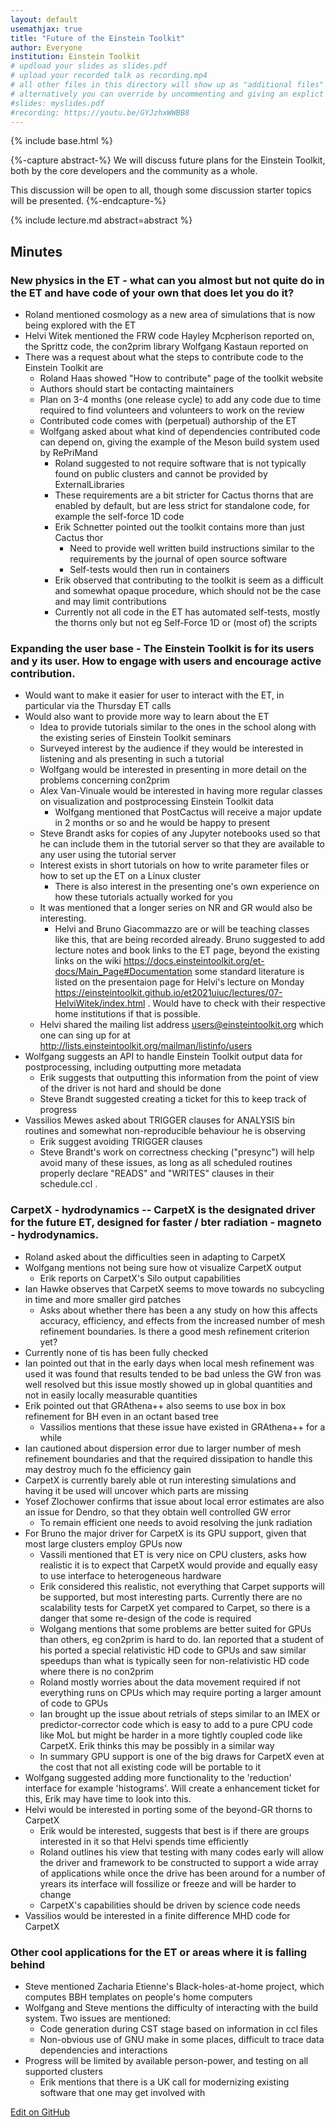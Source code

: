```yaml
---
layout: default
usemathjax: true
title: "Future of the Einstein Toolkit"
author: Everyone
institution: Einstein Toolkit
# updload your slides as slides.pdf
# upload your recorded talk as recording.mp4
# all other files in this directory will show up as "additional files"
# alternatively you can override by uncommenting and giving an explict URL:
#slides: myslides.pdf
#recording: https://youtu.be/GYJzhxWWBB8
---
```

{% include base.html %}

{%-capture abstract-%}
We will discuss future plans for the Einstein Toolkit, both by the core developers and the community as a whole.

This discussion will be open to all, though some discussion starter topics will be presented.
{%-endcapture-%}

<div class="col-xs-12" markdown="1">
{% include lecture.md abstract=abstract %}

## Minutes

### New physics in the ET - what can you almost but not quite do in the ET and have code of your own that does let you do it?
* Roland mentioned cosmology as a new area of simulations that is now being explored with the ET
* Helvi Witek mentioned the FRW code Hayley Mcpherison reported on, the Sprittz code, the con2prim library Wolfgang Kastaun reported on
* There was a request about what the steps to contribute code to the Einstein Toolkit are
  * Roland Haas showed "How to contribute" page of the toolkit website
  * Authors should start be contacting maintainers
  * Plan on 3-4 months (one release cycle) to add any code due to time required to find volunteers and volunteers to work on the review
  * Contributed code comes with (perpetual) authorship of the ET
  * Wolfgang asked about what kind of dependencies contributed code can depend on, giving the example of the Meson build system used by RePriMand
    * Roland suggested to not require software that is not typically found on public clusters and cannot be provided by ExternalLibraries
    * These requirements are a bit stricter for Cactus thorns that are enabled by default, but are less strict for standalone code, for example the self-force 1D code
    * Erik Schnetter pointed out the toolkit contains more than just Cactus thor
      * Need to provide well written build instructions similar to the requirements by the journal of open source software
      * Self-tests would then run in containers
    * Erik observed that contributing to the toolkit is seem as a difficult and somewhat opaque procedure, which should not be the case and may limit contributions
    * Currently not all code in the ET has automated self-tests, mostly the thorns only but not eg Self-Force 1D or (most of) the scripts

### Expanding the user base - The Einstein Toolkit is for its users and y its user. How to engage with users and encourage active contribution.
* Would want to make it easier for user to interact with the ET, in particular via the  Thursday ET calls
* Would also want to provide more way to learn about the ET
  * Idea to provide tutorials similar to the ones in the school along with the existing series of Einstein Toolkit seminars
  * Surveyed interest by the audience if they would be interested in listening and als presenting in such a tutorial
  * Wolfgang would be interested in presenting in more detail on the problems concerning con2prim
  * Alex Van-Vinuale would be interested in having more regular classes on visualization and postprocessing Einstein Toolkit data
    * Wolfgang mentioned that PostCactus will receive a major update in 2 months or so and he would be happy to present
  * Steve Brandt asks for copies of any Jupyter notebooks used so that he can include them in the tutorial server so that they are available to any user using the tutorial server
  * Interest exists in short tutorials on how to write parameter files or how to set up the ET on a Linux cluster
    * There is also interest in the presenting one's own experience on how these tutorials actually worked for you
  * It was mentioned that a longer series on NR and GR would also be interesting.
    * Helvi and Bruno Giacommazzo are or will be teaching classes like this, that are being recorded already. Bruno suggested to add lecture notes and book links to the ET page, beyond the existing links on the wiki https://docs.einsteintoolkit.org/et-docs/Main_Page#Documentation some standard literature is listed on the presentaion page for Helvi's lecture on Monday https://einsteintoolkit.github.io/et2021uiuc/lectures/07-HelviWitek/index.html . Would have to check with their respective home institutions if that is possible.
  * Helvi shared the mailing list address users@einsteintoolkit.org which one can sing up for at http://lists.einsteintoolkit.org/mailman/listinfo/users 
* Wolfgang suggests an API to handle Einstein Toolkit output data for postprocessing, including outputting more metadata
  * Erik suggests that outputting this information from the point of view of the driver is not hard and should be done
  * Steve Brandt suggested creating a ticket for this to keep track of progress
* Vassilios Mewes asked about TRIGGER clauses for ANALYSIS bin routines and somewhat non-reproducible behaviour he is observing
  * Erik suggest avoiding TRIGGER clauses
  * Steve Brandt's work on correctness checking ("presync") will help avoid many of these issues, as long as all scheduled routines properly declare "READS" and "WRITES" clauses in their schedule.ccl .

### CarpetX - hydrodynamics -- CarpetX is the designated driver for the future ET, designed for faster / bter radiation - magneto - hydrodynamics.
* Roland asked about the difficulties seen in adapting to CarpetX
* Wolfgang mentions not being sure how ot visualize CarpetX output
  * Erik reports on CarpetX's Silo output capabilities
* Ian Hawke observes that CarpetX seems to move towards no subcycling in time and more smaller gird patches
    * Asks about whether there has been a any study on how this affects accuracy, efficiency, and effects from the increased number of mesh refinement boundaries. Is there a good mesh refinement criterion yet?
* Currently none of tis has been fully checked
* Ian pointed out that in the early days when local mesh refinement was used it was found that results tended to be bad unless the GW fron was well resolved but this issue mostly showed up in global quantities and not in easily locally measurable quantities
* Erik pointed out that GRAthena++ also seems to use box in box refinement for BH even in an octant based tree
  * Vassilios mentions that these issue have existed in GRAthena++ for a while
* Ian cautioned about dispersion error due to larger number of mesh refinement boundaries and that the required dissipation to handle this may destroy much fo the efficiency gain
* CarpetX is currently barely able ot run interesting simulations and having it be used will uncover which parts are missing
* Yosef Zlochower confirms that issue about local error estimates are also an issue for Dendro, so that they obtain well controlled GW error
  * To remain efficient one needs to avoid resolving the junk radiation
* For Bruno the major driver for CarpetX is its GPU support, given that most large clusters employ GPUs now
  * Vassili mentioned that ET is very nice on CPU clusters, asks how realistic it is to expect that CarpetX would provide and equally easy to use interface to heterogeneous hardware
  * Erik considered this realistic, not everything that Carpet supports will be supported, but most interesting parts. Currently there are no scalability tests for CarpetX yet compared to Carpet, so there is a danger that some re-design of the code is required
  * Wolgang mentions that some problems are better suited for GPUs than others, eg con2prim is hard to do. Ian reported that a student of his ported a special relativistic HD code to GPUs and saw similar speedups than what is typically seen for non-relativistic HD code where there is no con2prim
  * Roland mostly worries about the data movement required if not everything runs on CPUs which may require porting a larger amount of code to GPUs
  * Ian brought up the issue about retrials of steps similar to an IMEX or predictor-corrector code which is easy to add to a pure CPU code like MoL but might be harder in a more tightly coupled code like CarpetX. Erik thinks this may be possibly in a similar way
  * In summary GPU support is one of the big draws for CarpetX even at the cost that not all existing code will be portable to it
* Wolfgang suggested adding more functionality to the 'reduction' interface for example 'histograms'. Will create a enhancement ticket for this, Erik may have time to look into this.
* Helvi would be interested in porting some of the beyond-GR thorns to CarpetX
  * Erik would be interested, suggests that best is if there are groups interested in it so that Helvi spends time efficiently
  * Roland outlines his view that testing with many codes early will allow the driver  and framework to be constructed to support a wide array of applications while once the drive has been around for a number of yrears its interface will fossilize or freeze and will be harder to change
  * CarpetX's capabilities should be driven by science code needs
* Vassilios would be interested in a finite difference MHD code for CarpetX

### Other cool applications for the ET or areas where it is falling behind
* Steve mentioned Zacharia Etienne's Black-holes-at-home project, which computes BBH templates on people's home computers
* Wolfgang and Steve mentions the difficulty of interacting with the build system. Two issues are mentioned:
  * Code generation during CST stage based on information in ccl files
  * Non-obvious use of GNU make in some places, difficult to trace data dependencies and interactions
* Progress will be limited by available person-power, and testing on all supported clusters
  * Erik mentions that there is a UK call for modernizing existing software that one may get involved with


[Edit on GitHub](https://github.com/EinsteinToolkit/et2021uiuc/edit/master/{{page.path}})
</div>

